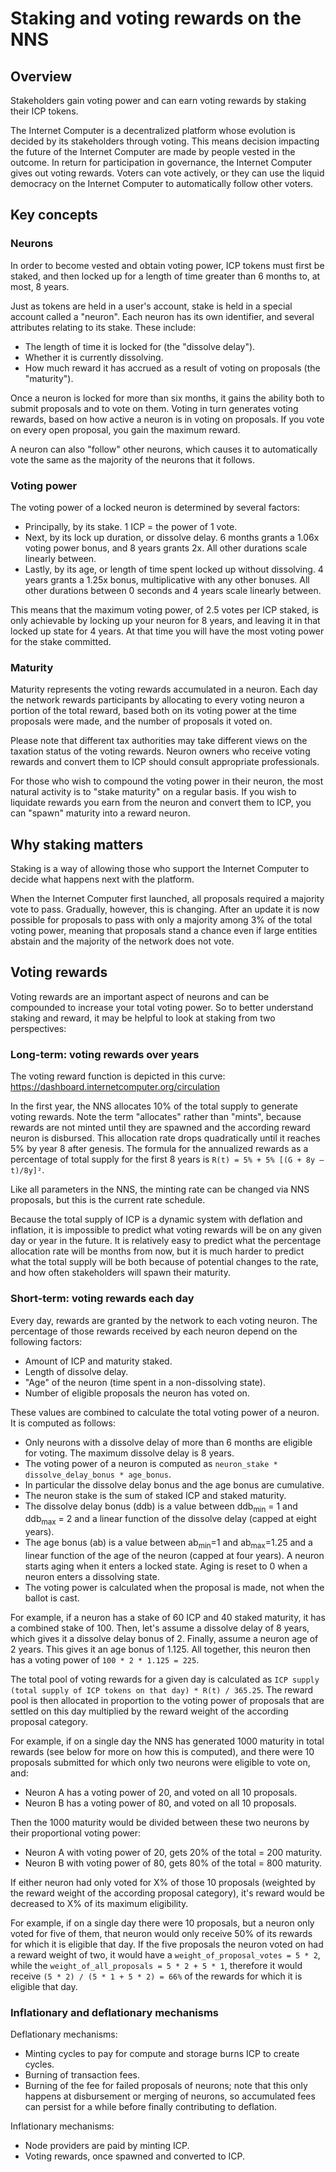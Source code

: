 # Staking and voting rewards on the NNS

## Overview
Stakeholders gain voting power and can earn voting rewards by staking their ICP tokens. 

The Internet Computer is a decentralized platform whose evolution is decided by its stakeholders through voting. This means decision impacting the future of the Internet Computer are made by people vested in the outcome. In return for participation in governance, the Internet Computer gives out voting rewards. Voters can vote actively, or they can use the liquid democracy on the Internet Computer to automatically follow other voters.

## Key concepts

### Neurons

In order to become vested and obtain voting power, ICP tokens must first
be staked, and then locked up for a length of time greater than 6
months to, at most, 8 years.

Just as tokens are held in a user's account, stake is held in a special
account called a "neuron". Each neuron has its own identifier, and
several attributes relating to its stake. These include:

* The length of time it is locked for (the "dissolve delay").
* Whether it is currently dissolving.
* How much reward it has accrued as a result of voting on proposals (the "maturity").

Once a neuron is locked for more than six months, it gains the ability
both to submit proposals and to vote on them. Voting in turn generates
voting rewards, based on how active a neuron is in voting on proposals.
If you vote on every open proposal, you gain the maximum reward.

A neuron can also "follow" other neurons, which causes it to
automatically vote the same as the majority of the neurons that it
follows. 

### Voting power

The voting power of a locked neuron is determined by several factors:

* Principally, by its stake. 1 ICP = the power of 1 vote.
* Next, by its lock up duration, or dissolve delay. 6 months grants a 1.06x voting power bonus, and 8 years grants 2x. All other durations scale linearly between.
* Lastly, by its age, or length of time spent locked up without dissolving. 4 years grants a 1.25x bonus, multiplicative with any other bonuses. All other durations between 0 seconds and 4 years scale linearly between.

This means that the maximum voting power, of 2.5 votes per ICP staked,
is only achievable by locking up your neuron for 8 years, and leaving it
in that locked up state for 4 years. At that time you will have the most
voting power for the stake committed.

### Maturity

Maturity represents the voting rewards accumulated in a neuron. Each day
the network rewards participants by allocating to every voting neuron a
portion of the total reward, based both on its voting power at the time
proposals were made, and the number of proposals it voted on.

Please note that different tax authorities may take different views on the taxation status of the voting rewards. Neuron owners who receive voting rewards and convert them to ICP should consult appropriate professionals.

For those who wish to compound the voting power in their neuron, the most
natural activity is to "stake maturity" on a regular basis. If you wish to liquidate rewards you earn from the
neuron and convert them to ICP, you can "spawn" maturity into a reward neuron.

## Why staking matters

Staking is a way of allowing those who support the Internet Computer to
decide what happens next with the platform.

When the Internet Computer first launched, all proposals required a
majority vote to pass. Gradually, however, this is changing. After an
update it is now possible for proposals to pass with only a
majority among 3% of the total voting power, meaning that proposals
stand a chance even if large entities abstain and the majority of the
network does not vote.

## Voting rewards

Voting rewards are an important aspect of neurons and can be compounded to increase your total voting power. So
to better understand staking and reward, it may be helpful to look at
staking from two perspectives:

### Long-term: voting rewards over years

The voting reward function is depicted in this curve: https://dashboard.internetcomputer.org/circulation

In the first year, the NNS allocates 10% of the total supply to generate
voting rewards. Note the term "allocates" rather than "mints", because
rewards are not minted until they are spawned and the according reward neuron is
disbursed. This allocation rate drops quadratically until it reaches 5% by year 8 after genesis.
The formula for the annualized rewards as a percentage of total supply for the first 8 years is `R(t) = 5% + 5% [(G + 8y – t)/8y]²`.

Like all parameters in the NNS, the minting rate can be changed via
NNS proposals, but this is the current rate schedule.

Because the total supply of ICP is a dynamic system with deflation and
inflation, it is impossible to predict what voting rewards will be on any
given day or year in the future. It is relatively easy to predict what
the percentage allocation rate will be months from now, but it is much
harder to predict what the total supply will be both because of
potential changes to the rate, and how often stakeholders will spawn
their maturity.

### Short-term: voting rewards each day

Every day, rewards are granted by the network to each voting neuron. The
percentage of those rewards received by each neuron depend on the
following factors:

* Amount of ICP and maturity staked.
* Length of dissolve delay.
* "Age" of the neuron (time spent in a non-dissolving state).
* Number of eligible proposals the neuron has voted on.

These values are combined to calculate the total voting power of a neuron. It is computed as follows:
* Only neurons with a dissolve delay of more than 6 months are eligible for voting. The maximum dissolve delay is 8 years.
* The voting power of a neuron is computed as `neuron_stake * dissolve_delay_bonus * age_bonus`.
* In particular the dissolve delay bonus and the age bonus are cumulative.
* The neuron stake is the sum of staked ICP and staked maturity.
* The dissolve delay bonus (ddb) is a value between ddb<sub>min</sub> = 1 and ddb<sub>max</sub> = 2 and a linear function of the dissolve delay (capped at eight years).
* The age bonus (ab) is a value between ab<sub>min</sub>=1 and ab<sub>max</sub>=1.25 and a linear function of the age of the neuron (capped at four years). A neuron starts aging when it enters a locked state. Aging is reset to 0 when a neuron enters a dissolving state.
* The voting power is calculated when the proposal is made, not when the ballot is cast.

For example, if a neuron has a stake of 60 ICP and 40 staked maturity, it has a combined stake of 100.
Then, let's assume a dissolve delay of 8 years, which gives it a dissolve delay bonus of 2.
Finally, assume a neuron age of 2 years. This gives it an age bonus of 1.125.
All together, this neuron then has a voting power of `100 * 2 * 1.125 = 225`.

The total pool of voting rewards for a given day is calculated as `ICP supply (total supply of ICP tokens on that day) * R(t) / 365.25`.
The reward pool is then allocated in proportion to the voting power of proposals that are settled on this day multiplied by the reward weight of the according proposal category.

For example, if on a single day the NNS has generated 1000 maturity in total
rewards (see below for more on how this is computed), and there were 10
proposals submitted for which only two neurons were eligible to vote on, and:

* Neuron A has a voting power of 20, and voted on all 10 proposals.
* Neuron B has a voting power of 80, and voted on all 10 proposals.

Then the 1000 maturity would be divided between these two neurons by their
proportional voting power:

* Neuron A with voting power of 20, gets 20% of the total = 200 maturity.
* Neuron B with voting power of 80, gets 80% of the total = 800 maturity.

If either neuron had only voted for X% of those 10 proposals (weighted by the reward weight of the according proposal category),
it's reward would be decreased to X% of its maximum eligibility.

For example, if on a single day there were 10 proposals, but a neuron only voted for five of them,
that neuron would only receive 50% of its rewards for which it is eligible that day.
If the five proposals the neuron voted on had a reward weight of two,
it would have a `weight_of_proposal_votes = 5 * 2`, while the `weight_of_all_proposals = 5 * 2 + 5 * 1`,
therefore it would receive `(5 * 2) / (5 * 1 + 5 * 2) = 66%` of the rewards for which it is eligible that day.

### Inflationary and deflationary mechanisms

Deflationary mechanisms:

* Minting cycles to pay for compute and storage burns ICP to create cycles.
* Burning of transaction fees.
* Burning of the fee for failed proposals of neurons; note that this only happens at disbursement or merging of neurons, so accumulated fees can persist for a while before finally contributing to deflation.

Inflationary mechanisms:

* Node providers are paid by minting ICP.
* Voting rewards, once spawned and converted to ICP.

